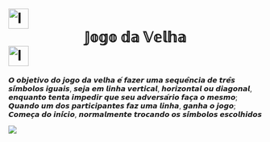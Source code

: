 # <img src="https://i.gifer.com/origin/7c/7c145ab9ffe62056d4eab27d7f940600_w200.gif" alt="Image" height="40" width="40" > <center>𝕁𝕠𝕘𝕠 𝕕𝕒 𝕍𝕖𝕝𝕙𝕒</center> <img src="https://i.gifer.com/origin/d5/d5b9ae79f5254caaf0fdcf2affcec5b0_w200.gif" alt="Image" height="40" width="40" >

𝙊 𝙤𝙗𝙟𝙚𝙩𝙞𝙫𝙤 𝙙𝙤 𝙟𝙤𝙜𝙤 𝙙𝙖 𝙫𝙚𝙡𝙝𝙖 𝙚́ 𝙛𝙖𝙯𝙚𝙧 𝙪𝙢𝙖 𝙨𝙚𝙦𝙪𝙚̂𝙣𝙘𝙞𝙖 𝙙𝙚 𝙩𝙧𝙚̂𝙨 𝙨𝙞́𝙢𝙗𝙤𝙡𝙤𝙨 𝙞𝙜𝙪𝙖𝙞𝙨, 𝙨𝙚𝙟𝙖 𝙚𝙢 𝙡𝙞𝙣𝙝𝙖 𝙫𝙚𝙧𝙩𝙞𝙘𝙖𝙡, 𝙝𝙤𝙧𝙞𝙯𝙤𝙣𝙩𝙖𝙡 𝙤𝙪 𝙙𝙞𝙖𝙜𝙤𝙣𝙖𝙡, 𝙚𝙣𝙦𝙪𝙖𝙣𝙩𝙤 𝙩𝙚𝙣𝙩𝙖 𝙞𝙢𝙥𝙚𝙙𝙞𝙧 𝙦𝙪𝙚 𝙨𝙚𝙪 𝙖𝙙𝙫𝙚𝙧𝙨𝙖́𝙧𝙞𝙤 𝙛𝙖𝙘̧𝙖 𝙤 𝙢𝙚𝙨𝙢𝙤; 𝙌𝙪𝙖𝙣𝙙𝙤 𝙪𝙢 𝙙𝙤𝙨 𝙥𝙖𝙧𝙩𝙞𝙘𝙞𝙥𝙖𝙣𝙩𝙚𝙨 𝙛𝙖𝙯 𝙪𝙢𝙖 𝙡𝙞𝙣𝙝𝙖, 𝙜𝙖𝙣𝙝𝙖 𝙤 𝙟𝙤𝙜𝙤; 𝘾𝙤𝙢𝙚𝙘̧𝙖 𝙙𝙤 𝙞𝙣𝙞́𝙘𝙞𝙤, 𝙣𝙤𝙧𝙢𝙖𝙡𝙢𝙚𝙣𝙩𝙚 𝙩𝙧𝙤𝙘𝙖𝙣𝙙𝙤 𝙤𝙨 𝙨𝙞́𝙢𝙗𝙤𝙡𝙤𝙨 𝙚𝙨𝙘𝙤𝙡𝙝𝙞𝙙𝙤𝙨

<img src="https://c.tenor.com/ksUZOe6LgkcAAAAd/jogo-da-velha-adriano-corno-lixo.gif" align=”center” >
